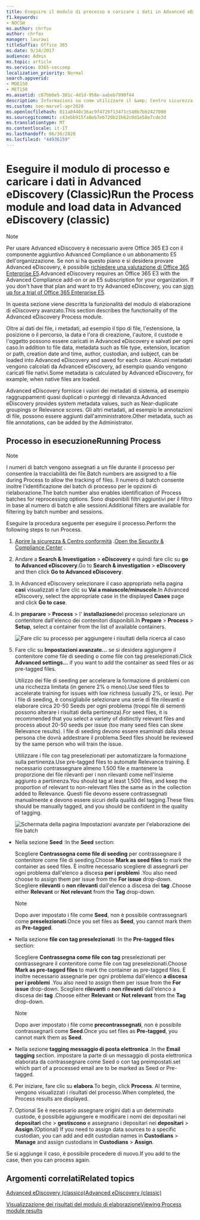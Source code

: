 ```yaml
---
title: Eseguire il modulo di processo e caricare i dati in Advanced eDiscovery
f1.keywords:
- NOCSH
ms.author: chrfox
author: chrfox
manager: laurawi
titleSuffix: Office 365
ms.date: 9/14/2017
audience: Admin
ms.topic: article
ms.service: O365-seccomp
localization_priority: Normal
search.appverid:
- MOE150
- MET150
ms.assetid: c87bb0e5-301c-4d1d-958e-aabeb7990f44
description: Informazioni su come utilizzare il &amp; Centro sicurezza e conformità per accedere a Advanced eDiscovery ed eseguire il modulo di processo per un caso.
ms.custom: seo-marvel-apr2020
ms.openlocfilehash: 011a8448c36ac9f4726f13471c548b7bb2427000
ms.sourcegitcommit: c43ebb915fa0eb7eb720b21b62c0d1e58e7cde3d
ms.translationtype: MT
ms.contentlocale: it-IT
ms.lasthandoff: 06/30/2020
ms.locfileid: "44936159"
---
```

# <a name="run-the-process-module-and-load-data-in-advanced-ediscovery-classic"></a><span data-ttu-id="fe1d1-103">Eseguire il modulo di processo e caricare i dati in Advanced eDiscovery (Classic)</span><span class="sxs-lookup"><span data-stu-id="fe1d1-103">Run the Process module and load data in Advanced eDiscovery (classic)</span></span>

> [!NOTE]
> <span data-ttu-id="fe1d1-p101">Per usare Advanced eDiscovery è necessario avere Office 365 E3 con il componente aggiuntivo Advanced Compliance o un abbonamento E5 dell'organizzazione. Se non si ha questo piano e si desidera provare Advanced eDiscovery, è possibile [richiedere una valutazione di Office 365 Enterprise E5](https://go.microsoft.com/fwlink/p/?LinkID=698279).</span><span class="sxs-lookup"><span data-stu-id="fe1d1-p101">Advanced eDiscovery requires an Office 365 E3 with the Advanced Compliance add-on or an E5 subscription for your organization. If you don't have that plan and want to try Advanced eDiscovery, you can [sign up for a trial of Office 365 Enterprise E5](https://go.microsoft.com/fwlink/p/?LinkID=698279).</span></span> 
  
<span data-ttu-id="fe1d1-106">In questa sezione viene descritta la funzionalità del modulo di elaborazione di eDiscovery avanzato.</span><span class="sxs-lookup"><span data-stu-id="fe1d1-106">This section describes the functionality of the Advanced eDiscovery Process module.</span></span> 
  
<span data-ttu-id="fe1d1-107">Oltre ai dati dei file, i metadati, ad esempio il tipo di file, l'estensione, la posizione o il percorso, la data e l'ora di creazione, l'autore, il custode e l'oggetto possono essere caricati in Advanced eDiscovery e salvati per ogni caso.</span><span class="sxs-lookup"><span data-stu-id="fe1d1-107">In addition to file data, metadata such as file type, extension, location or path, creation date and time, author, custodian, and subject, can be loaded into Advanced eDiscovery and saved for each case.</span></span> <span data-ttu-id="fe1d1-108">Alcuni metadati vengono calcolati da Advanced eDiscovery, ad esempio quando vengono caricati file nativi.</span><span class="sxs-lookup"><span data-stu-id="fe1d1-108">Some metadata is calculated by Advanced eDiscovery, for example, when native files are loaded.</span></span> 
  
<span data-ttu-id="fe1d1-109">Advanced eDiscovery fornisce i valori dei metadati di sistema, ad esempio raggruppamenti quasi duplicati o punteggi di rilevanza.</span><span class="sxs-lookup"><span data-stu-id="fe1d1-109">Advanced eDiscovery provides system metadata values, such as Near-duplicate groupings or Relevance scores.</span></span> <span data-ttu-id="fe1d1-110">Gli altri metadati, ad esempio le annotazioni di file, possono essere aggiunti dall'amministratore.</span><span class="sxs-lookup"><span data-stu-id="fe1d1-110">Other metadata, such as file annotations, can be added by the Administrator.</span></span> 
  
## <a name="running-process"></a><span data-ttu-id="fe1d1-111">Processo in esecuzione</span><span class="sxs-lookup"><span data-stu-id="fe1d1-111">Running Process</span></span>

> [!NOTE]
> <span data-ttu-id="fe1d1-112">I numeri di batch vengono assegnati a un file durante il processo per consentire la tracciabilità dei file.</span><span class="sxs-lookup"><span data-stu-id="fe1d1-112">Batch numbers are assigned to a file during Process to allow the tracking of files.</span></span> <span data-ttu-id="fe1d1-113">Il numero di batch consente inoltre l'identificazione dei batch di processo per le opzioni di rielaborazione.</span><span class="sxs-lookup"><span data-stu-id="fe1d1-113">The batch number also enables identification of Process batches for reprocessing options.</span></span> <span data-ttu-id="fe1d1-114">Sono disponibili filtri aggiuntivi per il filtro in base al numero di batch e alle sessioni.</span><span class="sxs-lookup"><span data-stu-id="fe1d1-114">Additional filters are available for filtering by batch number and sessions.</span></span> 
  
<span data-ttu-id="fe1d1-115">Eseguire la procedura seguente per eseguire il processo.</span><span class="sxs-lookup"><span data-stu-id="fe1d1-115">Perform the following steps to run Process.</span></span>
  
1. <span data-ttu-id="fe1d1-116">[Aprire la sicurezza &amp; Centro conformità](go-to-the-securitycompliance-center.md) .</span><span class="sxs-lookup"><span data-stu-id="fe1d1-116">[Open the Security &amp; Compliance Center](go-to-the-securitycompliance-center.md) .</span></span> 
    
2. <span data-ttu-id="fe1d1-117">Andare a **Search &amp; Investigation** \> **eDiscovery** e quindi fare clic su **go to Advanced eDiscovery**.</span><span class="sxs-lookup"><span data-stu-id="fe1d1-117">Go to **Search &amp; investigation** \> **eDiscovery** and then click **Go to Advanced eDiscovery**.</span></span>
    
3. <span data-ttu-id="fe1d1-118">In Advanced eDiscovery selezionare il caso appropriato nella pagina **casi** visualizzati e fare clic su **Vai a maiuscole/minuscole**.</span><span class="sxs-lookup"><span data-stu-id="fe1d1-118">In Advanced eDiscovery, select the appropriate case in the displayed **Cases** page and click **Go to case**.</span></span>
    
4. <span data-ttu-id="fe1d1-119">In **preparare** \> **Process** \> l' **installazione**del processo selezionare un contenitore dall'elenco dei contenitori disponibili.</span><span class="sxs-lookup"><span data-stu-id="fe1d1-119">In **Prepare** \> **Process** \> **Setup**, select a container from the list of available containers.</span></span>
    
    ![Fare clic su processo per aggiungere i risultati della ricerca al caso](../media/50bdc55c-d378-4881-b302-31ef785fa359.png)
  
5. <span data-ttu-id="fe1d1-121">Fare clic su **Impostazioni avanzate...** se si desidera aggiungere il contenitore come file di seeding o come file con tag preselezionati.</span><span class="sxs-lookup"><span data-stu-id="fe1d1-121">Click **Advanced settings...** if you want to add the container as seed files or as pre-tagged files.</span></span> 
    
    <span data-ttu-id="fe1d1-122">Utilizzo dei file di seeding per accelerare la formazione di problemi con una ricchezza limitata (in genere 2% o meno).</span><span class="sxs-lookup"><span data-stu-id="fe1d1-122">Use seed files to accelerate training for issues with low richness (usually 2%, or less).</span></span> <span data-ttu-id="fe1d1-123">Per i file di seeding, è consigliabile selezionare una serie di file rilevanti e elaborare circa 20-50 Seeds per ogni problema (troppi file di sementi possono alterare i risultati della pertinenza).</span><span class="sxs-lookup"><span data-stu-id="fe1d1-123">For seed files, it is recommended that you select a variety of distinctly relevant files and process about 20-50 seeds per issue (too many seed files can skew Relevance results).</span></span> <span data-ttu-id="fe1d1-124">I file di seeding devono essere esaminati dalla stessa persona che dovrà addestrare il problema.</span><span class="sxs-lookup"><span data-stu-id="fe1d1-124">Seed files should be reviewed by the same person who will train the issue.</span></span>
    
    <span data-ttu-id="fe1d1-125">Utilizzare i file con tag preselezionati per automatizzare la formazione sulla pertinenza.</span><span class="sxs-lookup"><span data-stu-id="fe1d1-125">Use pre-tagged files to automate Relevance training.</span></span> <span data-ttu-id="fe1d1-126">È necessario contrassegnare almeno 1.500 file e mantenere la proporzione dei file rilevanti per i non rilevanti come nell'insieme aggiunto a pertinenza.</span><span class="sxs-lookup"><span data-stu-id="fe1d1-126">You should tag at least 1,500 files, and keep the proportion of relevant to non-relevant files the same as in the collection added to Relevance.</span></span> <span data-ttu-id="fe1d1-127">Questi file devono essere contrassegnati manualmente e devono essere sicuri della qualità del tagging.</span><span class="sxs-lookup"><span data-stu-id="fe1d1-127">These files should be manually tagged, and you should be confident in the quality of tagging.</span></span>
    
    ![Schermata della pagina Impostazioni avanzate per l'elaborazione dei file batch](../media/3c25cb78-4484-41e5-bd34-3753c7ab6cf2.jpg)
  
  - <span data-ttu-id="fe1d1-129">Nella sezione **Seed** :</span><span class="sxs-lookup"><span data-stu-id="fe1d1-129">In the **Seed** section:</span></span> 
    
    <span data-ttu-id="fe1d1-130">Scegliere **Contrassegna come file di seeding** per contrassegnare il contenitore come file di seeding.</span><span class="sxs-lookup"><span data-stu-id="fe1d1-130">Choose **Mark as seed files** to mark the container as seed files.</span></span> <span data-ttu-id="fe1d1-131">È inoltre necessario scegliere di assegnarli per ogni problema dall'elenco a discesa **per i problemi** .</span><span class="sxs-lookup"><span data-stu-id="fe1d1-131">You also need choose to assign them per issue from the **For issue** drop-down.</span></span> <span data-ttu-id="fe1d1-132">Scegliere **rilevanti** o **non rilevanti** dall'elenco a discesa dei **tag** .</span><span class="sxs-lookup"><span data-stu-id="fe1d1-132">Choose either **Relevant** or **Not relevant** from the **Tag** drop-down.</span></span> 
    
    > [!NOTE]
    > <span data-ttu-id="fe1d1-133">Dopo aver impostato i file come **Seed**, non è possibile contrassegnarli come **preselezionati**.</span><span class="sxs-lookup"><span data-stu-id="fe1d1-133">Once you set files as **Seed**, you cannot mark them as **Pre-tagged**.</span></span> 
  
  - <span data-ttu-id="fe1d1-134">Nella sezione **file con tag preselezionati** :</span><span class="sxs-lookup"><span data-stu-id="fe1d1-134">In the **Pre-tagged files** section:</span></span> 
    
    <span data-ttu-id="fe1d1-135">Scegliere **Contrassegna come file con tag** preselezionati per contrassegnare il contenitore come file con tag preselezionati.</span><span class="sxs-lookup"><span data-stu-id="fe1d1-135">Choose **Mark as pre-tagged files** to mark the container as pre-tagged files.</span></span> <span data-ttu-id="fe1d1-136">È inoltre necessario assegnarle per ogni problema dall'elenco **a discesa per i problemi** .</span><span class="sxs-lookup"><span data-stu-id="fe1d1-136">You also need to assign them per issue from the **For issue** drop-down.</span></span> <span data-ttu-id="fe1d1-137">Scegliere **rilevanti** o **non rilevanti** dall'elenco a discesa dei **tag** .</span><span class="sxs-lookup"><span data-stu-id="fe1d1-137">Choose either **Relevant** or **Not relevant** from the **Tag** drop-down.</span></span> 
    
    > [!NOTE]
    > <span data-ttu-id="fe1d1-138">Dopo aver impostato i file come **precontrassegnati**, non è possibile contrassegnarli come **Seed**.</span><span class="sxs-lookup"><span data-stu-id="fe1d1-138">Once you set files as **Pre-tagged**, you cannot mark them as **Seed**.</span></span> 
  
  - <span data-ttu-id="fe1d1-139">Nella sezione **tagging messaggio di posta elettronica** .</span><span class="sxs-lookup"><span data-stu-id="fe1d1-139">In the **Email tagging** section.</span></span> <span data-ttu-id="fe1d1-140">impostare la parte di un messaggio di posta elettronica elaborata da contrassegnare come Seed o con tag preimpostati.</span><span class="sxs-lookup"><span data-stu-id="fe1d1-140">set which part of a processed email are to be marked as Seed or Pre-tagged.</span></span> 
    
6. <span data-ttu-id="fe1d1-141">Per iniziare, fare clic su **elabora**.</span><span class="sxs-lookup"><span data-stu-id="fe1d1-141">To begin, click **Process**.</span></span> <span data-ttu-id="fe1d1-142">Al termine, vengono visualizzati i risultati del processo.</span><span class="sxs-lookup"><span data-stu-id="fe1d1-142">When completed, the Process results are displayed.</span></span>
    
7. <span data-ttu-id="fe1d1-143">Optional Se è necessario assegnare origini dati a un determinato custode, è possibile aggiungere e modificare i nomi dei depositari nei **depositari** che \> **gestiscono** e assegnano i depositari nei **depositari** \> **Assign**.</span><span class="sxs-lookup"><span data-stu-id="fe1d1-143">(Optional) If you need to assign data sources to a specific custodian, you can add and edit custodian names in **Custodians** \> **Manage** and assign custodians in **Custodians** \> **Assign**.</span></span> 
    
<span data-ttu-id="fe1d1-144">Se si aggiunge il caso, è possibile procedere di nuovo.</span><span class="sxs-lookup"><span data-stu-id="fe1d1-144">If you add to the case, then you can process again.</span></span>
  
## <a name="related-topics"></a><span data-ttu-id="fe1d1-145">Argomenti correlati</span><span class="sxs-lookup"><span data-stu-id="fe1d1-145">Related topics</span></span>

[<span data-ttu-id="fe1d1-146">Advanced eDiscovery (classico)</span><span class="sxs-lookup"><span data-stu-id="fe1d1-146">Advanced eDiscovery (classic)</span></span>](office-365-advanced-ediscovery.md)
  
[<span data-ttu-id="fe1d1-147">Visualizzazione dei risultati del modulo di elaborazione</span><span class="sxs-lookup"><span data-stu-id="fe1d1-147">Viewing Process module results</span></span>](view-process-module-results-in-advanced-ediscovery.md)

